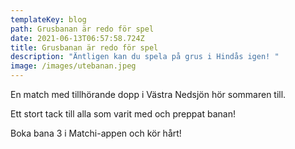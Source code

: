 ```yaml
---
templateKey: blog
path: Grusbanan är redo för spel
date: 2021-06-13T06:57:58.724Z
title: Grusbanan är redo för spel
description: "Äntligen kan du spela på grus i Hindås igen! "
image: /images/utebanan.jpeg
---
```

En match med tillhörande dopp i Västra Nedsjön hör sommaren till. 

Ett stort tack till alla som varit med och preppat banan! 

Boka bana 3 i Matchi-appen och kör hårt!